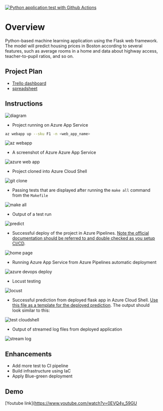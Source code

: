 [![Python application test with Github Actions](https://github.com/IrisStream/project-2-azure/actions/workflows/main.yml/badge.svg)](https://github.com/IrisStream/project-2-azure/actions/workflows/main.yml)
# Overview

Python-based machine learning application using the Flask web framework. The model will predict housing prices in Boston according to several features, such as average rooms in a home and data about highway access, teacher-to-pupil ratios, and so on.

## Project Plan

* [Trello dashboard](https://trello.com/b/8Tt1zmdW/udacity-azuredevops)
* [spreadsheet](https://docs.google.com/spreadsheets/d/1XFMMsncwQbGezandp_MkGfrga6Fc4ainkcWSCCbG25A/edit?usp=sharing)

## Instructions

![diagram](./images/diagram.png)

* Project running on Azure App Service
``` bash
az webapp up --sku F1 -n <web_app_name>
```

![az webapp](./images/az_webapp.png)

* A screenshot of Azure Azure App Service

![azure web app](./images/project-2-iris.png)

* Project cloned into Azure Cloud Shell

![git clone](./images/git_clone_cloudshell.png)

* Passing tests that are displayed after running the `make all` command from the `Makefile`

![make all](./images/make_all.png)

* Output of a test run

![predict](./images/github_action_build.png)

* Successful deploy of the project in Azure Pipelines.  [Note the official documentation should be referred to and double checked as you setup CI/CD](https://docs.microsoft.com/en-us/azure/devops/pipelines/ecosystems/python-webapp?view=azure-devops).

![home page](./images/home_page.png)

* Running Azure App Service from Azure Pipelines automatic deployment

![azure devops deploy](./images/azure_devops.png)

* Locust testing

![locust](./images/locust.png)

* Successful prediction from deployed flask app in Azure Cloud Shell.  [Use this file as a template for the deployed prediction](https://github.com/udacity/nd082-Azure-Cloud-DevOps-Starter-Code/blob/master/C2-AgileDevelopmentwithAzure/project/starter_files/flask-sklearn/make_predict_azure_app.sh).
The output should look similar to this:

![test cloudshell](./images/test_cloudshell.png)

* Output of streamed log files from deployed application

![stream log](./images/stream_log.png) 

## Enhancements

* Add more test to CI pipeline
* Build infrastructure using IaC
* Apply Blue-green deployment

## Demo 

[Youtube link](https://www.youtube.com/watch?v=0EVQ4y_59GU